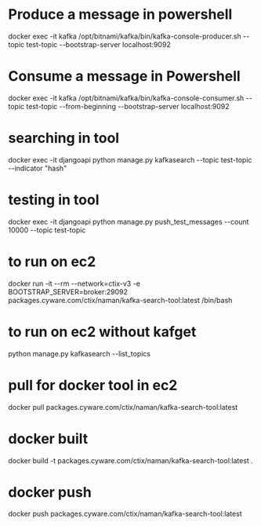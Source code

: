 # Produce a message in powershell
docker exec -it kafka /opt/bitnami/kafka/bin/kafka-console-producer.sh --topic test-topic --bootstrap-server localhost:9092

# Consume a message in Powershell
docker exec -it kafka /opt/bitnami/kafka/bin/kafka-console-consumer.sh --topic test-topic --from-beginning --bootstrap-server localhost:9092

# searching in tool
docker exec -it djangoapi python manage.py kafkasearch --topic test-topic --indicator "hash" 

# testing in tool
docker exec -it djangoapi python manage.py push_test_messages --count 10000 --topic test-topic

# to run on ec2
docker run -it --rm --network=ctix-v3 -e BOOTSTRAP_SERVER=broker:29092 packages.cyware.com/ctix/naman/kafka-search-tool:latest /bin/bash

# to run on ec2 without kafget
python manage.py kafkasearch --list_topics

# pull for docker tool in ec2
docker pull packages.cyware.com/ctix/naman/kafka-search-tool:latest

# docker built 
docker build -t packages.cyware.com/ctix/naman/kafka-search-tool:latest .

# docker push
docker push packages.cyware.com/ctix/naman/kafka-search-tool:latest  